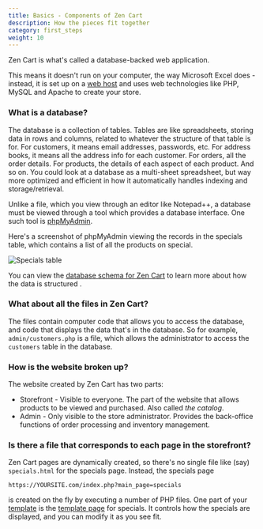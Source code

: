 ```yaml
---
title: Basics - Components of Zen Cart 
description: How the pieces fit together 
category: first_steps
weight: 10
---
```


Zen Cart is what's called a database-backed web application.  

This means it doesn't run on your computer, the way Microsoft Excel does - instead, it is set up on a [web host](/user/first_steps/hosting/) and uses web technologies like PHP, MySQL and Apache to create your store. 

### What is a database? 

The database is a collection of tables. Tables are like spreadsheets, storing data in rows and columns, related to whatever the structure of that table is for. For customers, it means email addresses, passwords, etc. For address books, it means all the address info for each customer. For orders, all the order details. For products, the details of each aspect of each product. And so on. You could look at a database as a multi-sheet spreadsheet, but way more optimized and efficient in how it automatically handles indexing and storage/retrieval.  

Unlike a file, which you view through an editor like Notepad++, a database must be viewed through a tool which provides a database interface.  One such tool is [phpMyAdmin](https://www.phpmyadmin.net/).  

Here's a screenshot of phpMyAdmin viewing the records in the specials table, which contains a list of all the products on special.

![Specials table](/images/phpmyadmin_specials.png)

You can view the [database schema for Zen Cart](/dev/schema/) to learn more about how the data is structured .

### What about all the files in Zen Cart? 

The files contain computer code that allows you to access the database, and code that displays the data that's in the database.   So for example, `admin/customers.php` is a file, which allows the administrator to access the `customers` table in the database. 

### How is the website broken up? 

The website created by Zen Cart has two parts: 

- Storefront - Visible to everyone.  The part of the website that allows products to be viewed and purchased.  Also called _the catalog_.  
- Admin - Only visible to the store administrator.  Provides the back-office functions of order processing and inventory management. 
 
### Is there a file that corresponds to each page in the storefront? 

Zen Cart pages are dynamically created, so there's no single file like (say) `specials.html` for the specials page.  Instead, the specials page

```
https://YOURSITE.com/index.php?main_page=specials 
```

is created on the fly by executing a number of PHP files.  One part of your [template](/user/template/what_is_a_template) is the [template page](/user/template/template_pages/) for specials.  It controls how the specials are displayed, and you can modify it as you see fit.  

 

